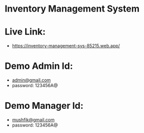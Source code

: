 # Inventory Management System
# Live Link:
- https://inventory-management-sys-85215.web.app/
# Demo Admin Id:
- admin@gmail.com
- password: 123456A@

# Demo Manager Id:

- mushfik@gmail.com
- password: 123456A@
